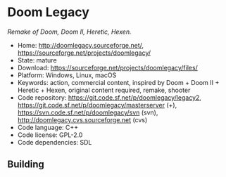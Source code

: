 # Doom Legacy

_Remake of Doom, Doom II, Heretic, Hexen._

- Home: http://doomlegacy.sourceforge.net/, https://sourceforge.net/projects/doomlegacy/
- State: mature
- Download: https://sourceforge.net/projects/doomlegacy/files/
- Platform: Windows, Linux, macOS
- Keywords: action, commercial content, inspired by Doom + Doom II + Heretic + Hexen, original content required, remake, shooter
- Code repository: https://git.code.sf.net/p/doomlegacy/legacy2, https://git.code.sf.net/p/doomlegacy/masterserver (+), https://svn.code.sf.net/p/doomlegacy/svn (svn), http://doomlegacy.cvs.sourceforge.net (cvs)
- Code language: C++
- Code license: GPL-2.0
- Code dependencies: SDL

## Building
